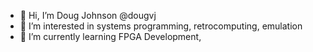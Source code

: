 - 👋 Hi, I’m Doug Johnson @dougvj
- 👀 I’m interested in systems programming, retrocomputing, emulation
- 🌱 I’m currently learning FPGA Development, 

<!---
dougvj/dougvj is a ✨ special ✨ repository because its `README.md` (this file) appears on your GitHub profile.
You can click the Preview link to take a look at your changes.
--->
